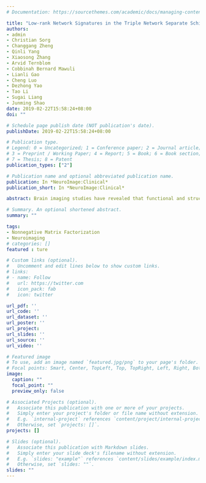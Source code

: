 ```yaml
---
# Documentation: https://sourcethemes.com/academic/docs/managing-content/

title: "Low-rank Network Signatures in the Triple Network Separate Schizophrenia and Major Depressive Disorder"
authors: 
- admin
- Christian Sorg
- Changgang Zheng
- Qinli Yang
- Xiaosong Zhang
- Arvid Ternblom
- Cobbinah Bernard Mawuli
- Lianli Gao
- Cheng Luo
- Dezhong Yao
- Tao Li
- Sugai Liang
- Junming Shao
date: 2019-02-22T15:58:24+08:00
doi: ""

# Schedule page publish date (NOT publication's date).
publishDate: 2019-02-22T15:58:24+08:00

# Publication type.
# Legend: 0 = Uncategorized; 1 = Conference paper; 2 = Journal article;
# 3 = Preprint / Working Paper; 4 = Report; 5 = Book; 6 = Book section;
# 7 = Thesis; 8 = Patent
publication_types: ["2"]

# Publication name and optional abbreviated publication name.
publication: In *NeuroImage:Clinical*
publication_short: In *NeuroImage:Clinical*

abstract: Brain imaging studies have revealed that functional and structural brain connectivity in the so-called triple network (i.e., default mode network (DMN), salience network (SN) and central executive network (CEN)) are consistently altered in schizophrenia. However, similar changes have also been found in patients with major depressive disorder, prompting the question of specific triple network signatures for the two disorders. In this study, we proposed Supervised Convex Nonnegative Matrix Factorization (SCNMF) to extract distributed multimodal brain patterns. These patterns distinguish schizophrenia and major depressive disorder in a latent lowdimensional space of the triple brain network. Specifically, 21 patients of schizophrenia and 25 patients of major depressive disorder were assessed by T1-weighted, diffusion-weighted, and resting-state functional MRIs. Individual structural and functional connectivity networks, based on pre-defined regions of the triple network were constructed, respectively. Afterwards, SCNMF was employed to extract the discriminative patterns. Experiments indicate that SCNMF allows extracting the low-rank discriminative patterns between the two disorders, achieving a classification accuracy of 82.6% based on the extracted functional and structural abnormalities with support vector machine. Experimental results show the specific brain patterns for schizophrenia and major depressive disorder that are multi-modal, complex, and distributed in the triple network. Parts of the prefrontal cortex including superior frontal gyri showed variation between patients with schizophrenia and major depression due to structural properties. In terms of functional properties, the middle cingulate cortex, inferior parietal lobule, and cingulate cortex were the most discriminative regions.

# Summary. An optional shortened abstract.
summary: ""

tags: 
- Nonnegative Matrix Factorization
- Neuroimaging
# categories: []
featured : ture

# Custom links (optional).
#   Uncomment and edit lines below to show custom links.
# links:
# - name: Follow
#   url: https://twitter.com
#   icon_pack: fab
#   icon: twitter

url_pdf: ''
url_code: ''
url_dataset: ''
url_poster: ''
url_project: 
url_slides: ''
url_source: ''
url_video: ''

# Featured image
# To use, add an image named `featured.jpg/png` to your page's folder. 
# Focal points: Smart, Center, TopLeft, Top, TopRight, Left, Right, BottomLeft, Bottom, BottomRight.
image:
  caption: ""
  focal_point: ""
  preview_only: false

# Associated Projects (optional).
#   Associate this publication with one or more of your projects.
#   Simply enter your project's folder or file name without extension.
#   E.g. `internal-project` references `content/project/internal-project/index.md`.
#   Otherwise, set `projects: []`.
projects: []

# Slides (optional).
#   Associate this publication with Markdown slides.
#   Simply enter your slide deck's filename without extension.
#   E.g. `slides: "example"` references `content/slides/example/index.md`.
#   Otherwise, set `slides: ""`.
slides: ""
---
```

